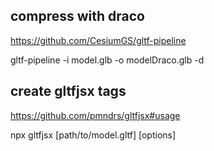 ## compress with draco

https://github.com/CesiumGS/gltf-pipeline

gltf-pipeline -i model.glb -o modelDraco.glb -d

## create gltfjsx tags

https://github.com/pmndrs/gltfjsx#usage

npx gltfjsx [path/to/model.gltf] [options]